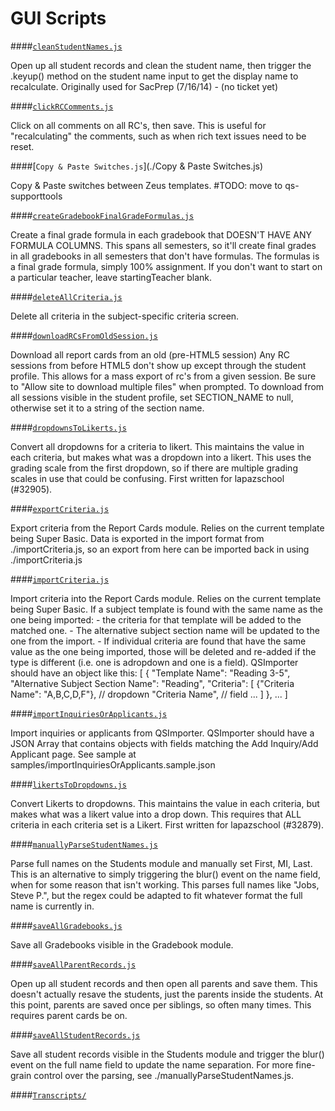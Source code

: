 GUI Scripts
===

####[`cleanStudentNames.js`](./cleanStudentNames.js)

 Open up all student records and clean the student name, then trigger the .keyup() method on the student name input to get the display name to recalculate. Originally used for SacPrep (7/16/14) - (no ticket yet) 

####[`clickRCComments.js`](./clickRCComments.js)

 Click on all comments on all RC's, then save. This is useful for "recalculating" the comments, such as when rich text issues need to be reset. 

####[`Copy & Paste Switches.js`](./Copy & Paste Switches.js)

 Copy & Paste switches between Zeus templates. \#TODO: move to qs-supporttools 

####[`createGradebookFinalGradeFormulas.js`](./createGradebookFinalGradeFormulas.js)

 Create a final grade formula in each gradebook that DOESN'T HAVE ANY FORMULA COLUMNS. This spans all semesters, so it'll create final grades in all gradebooks in all semesters that don't have formulas. The formulas is a final grade formula, simply 100% assignment. If you don't want to start on a particular teacher, leave startingTeacher blank. 

####[`deleteAllCriteria.js`](./deleteAllCriteria.js)

 Delete all criteria in the subject-specific criteria screen. 

####[`downloadRCsFromOldSession.js`](./downloadRCsFromOldSession.js)

 Download all report cards from an old (pre-HTML5 session) Any RC sessions from before HTML5 don't show up except through the student profile. This allows for a mass export of rc's from a given session. Be sure to "Allow site to download multiple files" when prompted. To download from all sessions visible in the student profile, set SECTION_NAME to null, otherwise set it to a string of the section name. 

####[`dropdownsToLikerts.js`](./dropdownsToLikerts.js)

 Convert all dropdowns for a criteria to likert. This maintains the value in each criteria, but makes what was a dropdown into a likert. This uses the grading scale from the first dropdown, so if there are multiple grading scales in use that could be confusing. First written for lapazschool (\#32905). 

####[`exportCriteria.js`](./exportCriteria.js)

 Export criteria from the Report Cards module. Relies on the current template being Super Basic. Data is exported in the import format from ./importCriteria.js, so an export from here can be imported back in using ./importCriteria.js 

####[`importCriteria.js`](./importCriteria.js)

 Import criteria into the Report Cards module. Relies on the current template being Super Basic. If a subject template is found with the same name as the one being imported: - the criteria for that template will be added to the matched one. - The alternative subject section name will be updated to the one from the import. - If individual criteria are found that have the same value as the one being imported, those will be deleted and re-added if the type is different (i.e. one is adropdown and one is a field). QSImporter should have an object like this: [ { "Template Name": "Reading 3-5", "Alternative Subject Section Name": "Reading", "Criteria": [ {"Criteria Name": "A,B,C,D,F"}, // dropdown "Criteria Name", // field ... ] }, ... ] 

####[`importInquiriesOrApplicants.js`](./importInquiriesOrApplicants.js)

 Import inquiries or applicants from QSImporter. QSImporter should have a JSON Array that contains objects with fields matching the Add Inquiry/Add Applicant page. See sample at samples/importInquiriesOrApplicants.sample.json 

####[`likertsToDropdowns.js`](./likertsToDropdowns.js)

 Convert Likerts to dropdowns. This maintains the value in each criteria, but makes what was a likert value into a drop down. This requires that ALL criteria in each criteria set is a Likert. First written for lapazschool (\#32879). 

####[`manuallyParseStudentNames.js`](./manuallyParseStudentNames.js)

 Parse full names on the Students module and manually set First, MI, Last. This is an alternative to simply triggering the blur() event on the name field, when for some reason that isn't working. This parses full names like "Jobs, Steve P.", but the regex could be adapted to fit whatever format the full name is currently in. 

####[`saveAllGradebooks.js`](./saveAllGradebooks.js)

 Save all Gradebooks visible in the Gradebook module. 

####[`saveAllParentRecords.js`](./saveAllParentRecords.js)

 Open up all student records and then open all parents and save them. This doesn't actually resave the students, just the parents inside the students. At this point, parents are saved once per siblings, so often many times. This requires parent cards be on. 

####[`saveAllStudentRecords.js`](./saveAllStudentRecords.js)

 Save all student records visible in the Students module and trigger the blur() event on the full name field to update the name separation. For more fine-grain control over the parsing, see ./manuallyParseStudentNames.js. 

####[`Transcripts/`](./Transcripts)
